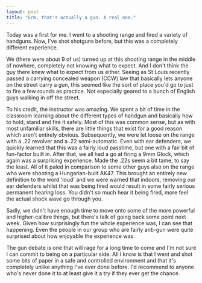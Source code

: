 ```yaml
---
layout: post
title: "Erm, that's actually a gun. A real one."
---
```

Today was a first for me. I went to a shooting range and fired a variety of
handguns. Now, I've shot shotguns before, but this was a completely
different experience.

We (there were about 9 of us) turned up at this shooting range in the middle
of nowhere, completely not knowing what to expect. And I don't think the guy
there knew what to expect from us either. Seeing as St Louis recently passed a
carrying concealed weapon (CCW) law that basically lets anyone on the street
carry a gun, this seemed like the sort of place you'd go to just to fire a few
rounds as practice. Not especially geared to a bunch of English guys walking
in off the street.

To his credit, the instructor was amazing. We spent a bit of time in the
classroom learning about the different types of handgun and basically how to
hold, stand and fire it safely. Most of this was common sense, but as with
most unfamiliar skills, there are little things that exist for a good reason
which aren't entirely obvious. Subsequently, we were let loose on the range
with a .22 revolver and a .22 semi-automatic. Even with ear defenders, we
quickly learned that this was a fairly loud passtime, but one with a fair bit
of fun-factor built in. After that, we all had a go at firing a 9mm Glock,
which again was a surprising experience. Made the .22s seem a bit tame, to say
the least. All of it paled in comparison to some other guys also on the range
who were shooting a Hungarian-built AK47. This brought an entirely new
definition to the word 'loud' and we were warned that indoors, removing our
ear defenders whilst that was being fired would result in some fairly serious
permanent hearing loss. You didn't so much hear it being fired, more feel the
actual shock wave go through you.

Sadly, we didn't have enough time to move onto some of the more powerful and
higher-calibre things, but there's talk of going back some point next week.
Given how surprisingly fun the whole experience was, I can see that happening.
Even the people in our group who are fairly anti-gun were quite surprised
about how enjoyable the experience was.

The gun debate is one that will rage for a long time to come and I'm not sure
I can commit to being on a particular side. All I know is that I went and shot
some bits of paper in a safe and controlled environment and that it's
completely unlike anything I've ever done before. I'd recommend to anyone
who's never done it to at least give it a try if they ever get the chance.